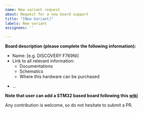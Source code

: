 ```yaml
---
name: New variant request
about: Request for a new board support
title: "[New Variant]"
labels: New variant
assignees: ''

---
```


**Board description (please complete the following information):**
 - Name: [e.g. DISCOVERY F769NI]
 - Link to all relevant information:
   * Documentations
   * Schematics
   * Where this hardware can be purchased
  * ...

**Note that user can add a STM32 based board following this [wiki](https://github.com/stm32duino/wiki/wiki/Add-a-new-variant-(board))**

Any contribution is welcome, so do not hesitate to submit a PR.
